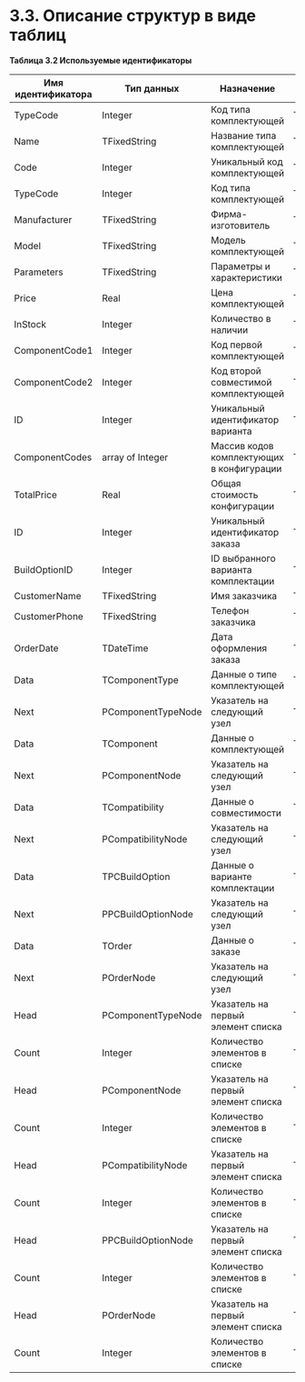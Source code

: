 # 3.3. Описание структур в виде таблиц

**Таблица 3.2 Используемые идентификаторы**

| Имя идентификатора | Тип данных | Назначение | Структура |
|---|---|---|---|
| TypeCode | Integer | Код типа комплектующей | TComponentType |
| Name | TFixedString | Название типа комплектующей | TComponentType |
| Code | Integer | Уникальный код комплектующей | TComponent |
| TypeCode | Integer | Код типа комплектующей | TComponent |
| Manufacturer | TFixedString | Фирма-изготовитель | TComponent |
| Model | TFixedString | Модель комплектующей | TComponent |
| Parameters | TFixedString | Параметры и характеристики | TComponent |
| Price | Real | Цена комплектующей | TComponent |
| InStock | Integer | Количество в наличии | TComponent |
| ComponentCode1 | Integer | Код первой комплектующей | TCompatibility |
| ComponentCode2 | Integer | Код второй совместимой комплектующей | TCompatibility |
| ID | Integer | Уникальный идентификатор варианта | TPCBuildOption |
| ComponentCodes | array of Integer | Массив кодов комплектующих в конфигурации | TPCBuildOption |
| TotalPrice | Real | Общая стоимость конфигурации | TPCBuildOption |
| ID | Integer | Уникальный идентификатор заказа | TOrder |
| BuildOptionID | Integer | ID выбранного варианта комплектации | TOrder |
| CustomerName | TFixedString | Имя заказчика | TOrder |
| CustomerPhone | TFixedString | Телефон заказчика | TOrder |
| OrderDate | TDateTime | Дата оформления заказа | TOrder |
| Data | TComponentType | Данные о типе комплектующей | TComponentTypeNode |
| Next | PComponentTypeNode | Указатель на следующий узел | TComponentTypeNode |
| Data | TComponent | Данные о комплектующей | TComponentNode |
| Next | PComponentNode | Указатель на следующий узел | TComponentNode |
| Data | TCompatibility | Данные о совместимости | TCompatibilityNode |
| Next | PCompatibilityNode | Указатель на следующий узел | TCompatibilityNode |
| Data | TPCBuildOption | Данные о варианте комплектации | TPCBuildOptionNode |
| Next | PPCBuildOptionNode | Указатель на следующий узел | TPCBuildOptionNode |
| Data | TOrder | Данные о заказе | TOrderNode |
| Next | POrderNode | Указатель на следующий узел | TOrderNode |
| Head | PComponentTypeNode | Указатель на первый элемент списка | TComponentTypeList |
| Count | Integer | Количество элементов в списке | TComponentTypeList |
| Head | PComponentNode | Указатель на первый элемент списка | TComponentList |
| Count | Integer | Количество элементов в списке | TComponentList |
| Head | PCompatibilityNode | Указатель на первый элемент списка | TCompatibilityList |
| Count | Integer | Количество элементов в списке | TCompatibilityList |
| Head | PPCBuildOptionNode | Указатель на первый элемент списка | TPCBuildOptionList |
| Count | Integer | Количество элементов в списке | TPCBuildOptionList |
| Head | POrderNode | Указатель на первый элемент списка | TOrderList |
| Count | Integer | Количество элементов в списке | TOrderList | 

